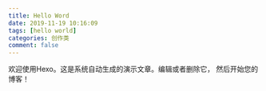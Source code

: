 ```yaml
---
title: Hello Word
date: 2019-11-19 10:16:09
tags: [hello world]
categories: 创作类
comment: false
---
```


欢迎使用Hexo。这是系统自动生成的演示文章。编辑或者删除它，  然后开始您的博客！

